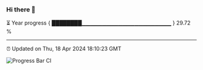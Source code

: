 ### Hi there 👋

⏳ Year progress { ████████▁▁▁▁▁▁▁▁▁▁▁▁▁▁▁▁▁▁▁▁▁▁ } 29.72 %

---

⏰ Updated on Thu, 18 Apr 2024 18:10:23 GMT

![Progress Bar CI](https://github.com/Shyam-Makwana/GitHub-Actions-Demo/workflows/Progress%20Bar%20CI/badge.svg)
